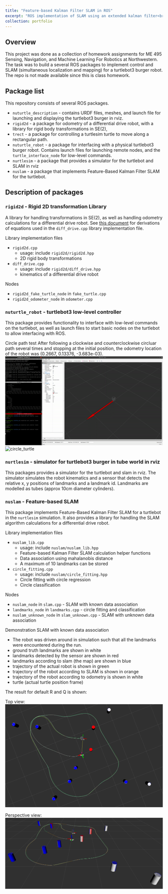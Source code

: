 ```yaml
---
title: "Feature-based Kalman Filter SLAM in ROS"
excerpt: "ROS implementation of SLAM using an extended kalman filter<br/><img src='/images/portfolio-slam/side_view.png'>"
collection: portfolio
---
```


## Overview
This project was done as a collection of homework assignments for ME 495 Sensing, Navigation, and Machine Learning For Robotics at Northwestern. The task was to build a several ROS packages to implement control and SLAM (simultaneous localization and mapping) for a turtlebot3 burger robot. The repo is not made available since this is class homework.

## Package list
This repository consists of several ROS packages. 
* `nuturtle_description` - contains URDF files, meshes, and launch file for launching and displaying the turtlebot3 burger in rviz.
* `rigid2d` - a package for odometry of a differential drive robot, with a library for rigid body transformations in SE(2),
* `trect` - a package for controlling a turtlesim turtle to move along a rectangular path.
* `nuturtle_robot` - a package for interfacing with a physical turtlebot3 burger robot. Contains launch files for launching remote nodes, and the `turtle_interface_node` for low-level commands.
* `nurtlesim` - a package that provides a simulator for the turtlebot and SLAM in rviz
* `nuslam` - a package that implements Feature-Based Kalman Filter SLAM for the turtlebot.

## Description of packages

### `rigid2d` - Rigid 2D transformation Library
A library for handling transformations in SE(2), as well as handling odometry calculations for a differential drive robot. See [this document](/files/diff_drive.pdf) for derivations of equations used in the `diff_drive.cpp` library implementation file.

Library implementation files 
- `rigid2d.cpp`
   - usage: include `rigid2d/rigid2d.hpp`
   - 2D rigid body transformations
- `diff_drive.cpp` 
   - usage: include `rigid2d/diff_drive.hpp`
   - kinematics of a differential drive robot

Nodes
* `rigid2d_fake_turtle_node` in `fake_turtle.cpp`
* `rigid2d_odometer_node` in `odometer.cpp`


### `nuturtle_robot` - turtlebot3 low-level controller
This package provides functionality to interface with low-level commands on the turtlebot, as well as launch files to start basic nodes on the turtlebot to allow interfacing with ROS. 

<!-- ### Pure translation test
After moving forwards and backwards several times and stopping at the initial position, the odometry location of the robot was (6.328e-04, 5.219e-03, 9.759e-04).   
![translation_screen](/images/portfolio-slam/F81screen.gif)
![translation_turtle](/images/portfolio-slam/F81turtle.gif)

### Driving at maximum speed
The pure translation experiment was repeated, this time driving at maximum speed (0.22 m/s) as compared to 0.09m/s in the first experiment. The results of the location in odometry are much less accurate in this case. The turtlebot also was not able to move in a straight path at such high speeds, likely due in part to differences in the motor speeds and tyre friction. The final odometry location of the robot was (0.119, 6.644e-02, -8.248e-03).    
![translation_screen_fast](/images/portfolio-slam/F84screen.gif)
![translation_turtle_fast](/images/portfolio-slam/F84turtle.gif)

### Pure rotation test
After rotating clockwise and counterclockwise several times and stopping at the initial position, the odometry location of the robot was (9.491e-04, -1.930e-06, 2.018e-05).      
![rotation_screen](/images/portfolio-slam/F82screen.gif)
![rotation_turtle](/images/portfolio-slam/F82turtle.gif) -->

Circle path test
After following a clockwise and counterclockwise circluar path several times and stopping at the initial position, the odometry location of the robot was (0.2667, 0.13376, -3.683e-03).     
![circle_screen](/images/portfolio-slam/F83screen.gif)
![circle_turtle](/images/portfolio-slam/F83turtle.gif)


### `nurtlesim` - simulator for turtlebot3 burger in tube world in rviz
This packages provides a simulator for the turtlebot and slam in rviz.
The simulator simulates the robot kinematics and a sensor that detects the relative x, y positions of landmarks and a landmark id. Landmarks are modelled as tubes (approx 10cm diameter cylinders).

### `nuslam` - Feature-based SLAM
This package implements Feature-Based Kalman Filter SLAM for a turtlebot in the `nurtlesim` simulation. It also provides a library for handling the SLAM algorithm calculations for a differential drive robot. 

Library implementation files
- `nuslam_lib.cpp`
    - usage: include `nuslam/nuslam_lib.hpp`
    - Feature-based Kalman Filter SLAM calculation helper functions 
    - Data association using mahalanobis distance 
    - A maximum of 10 landmarks can be stored
- `circle_fitting.cpp`
    - usage: include `nuslam/circle_fitting.hpp`
    - Circle fitting with circle regression
    - Circle classification

Nodes
- `nuslam_node` in `slam.cpp` - SLAM with known data association
- `landmarks_node` in `landmarks.cpp` - circle fitting and classification
- `nuslam_unknown_node` in `slam_unknown.cpp` - SLAM with unknown data association

Demonstration SLAM with known data association
- The robot was driven around in simulation such that all the landmarks were encountered during the run.
- ground truth landmarks are shown in white
- landmarks detected by the sensor are shown in red
- landmarks according to slam (the map) are shown in blue
- trajectory of the actual robot is shown in green
- trajectory of the robot according to SLAM is shown in orange
- trajectory of the robot according to odometry is shown in white
- turtle (actual turtle position frame)       

The result for default R and Q is shown:     

Top view:        
![top_view](/images/portfolio-slam/top_view.png)

Perspective view:        
![side_view](/images/portfolio-slam/side_view.png)

<!-- ---

#### Slam with unknown data association
The robot was driven around in simulation such that all the landmarks were encountered during the run.
- robot is driven at max linear speed 0.01m/s and max angular speed 0.1rad/s
- ground truth landmarks are shown in white
- landmarks detected by the sensor are shown in red
- landmarks according to slam (the map) are shown in blue
- trajectory of the actual robot is shown in green
- trajectory of the robot according to SLAM is shown in orange
- trajectory of the robot according to odometry is shown in white
- turtle (actual turtle position frame)     

A screencast of the robot driving around in the environment is shown:
![unknown_data_assoc_demo1](/images/portfolio-slam/slam_unknown_demo1.gif)

A screencast of the robot driving around in the environment is shown:
![unknown_data_assoc_demo2](/images/portfolio-slam/slam_unknown_demo2.gif) -->